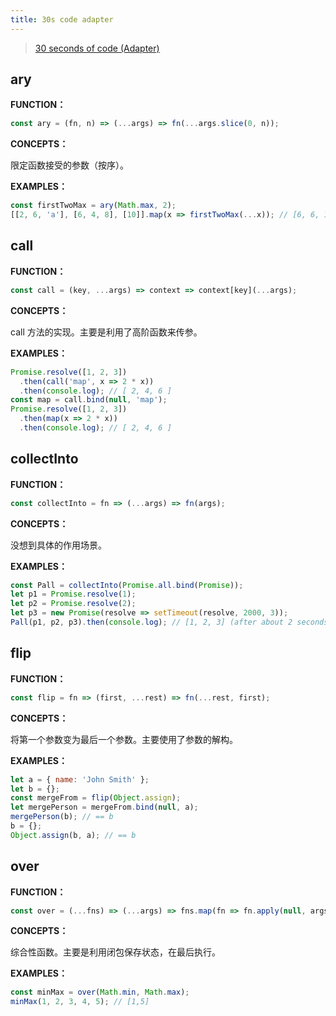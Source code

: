 ```yaml
---
title: 30s code adapter
---
```


> [30 seconds of code (Adapter)](https://www.30secondsofcode.org/tag/adapter)



## ary

**FUNCTION：**

```js
const ary = (fn, n) => (...args) => fn(...args.slice(0, n));
```

**CONCEPTS：**   

限定函数接受的参数（按序）。

**EXAMPLES：**

```js
const firstTwoMax = ary(Math.max, 2);
[[2, 6, 'a'], [6, 4, 8], [10]].map(x => firstTwoMax(...x)); // [6, 6, 10]
```


## call

**FUNCTION：**

```js
const call = (key, ...args) => context => context[key](...args);
```

**CONCEPTS：**   

call 方法的实现。主要是利用了高阶函数来传参。

**EXAMPLES：**

```js
Promise.resolve([1, 2, 3])
  .then(call('map', x => 2 * x))
  .then(console.log); // [ 2, 4, 6 ]
const map = call.bind(null, 'map');
Promise.resolve([1, 2, 3])
  .then(map(x => 2 * x))
  .then(console.log); // [ 2, 4, 6 ]
```


## collectInto

**FUNCTION：**

```js
const collectInto = fn => (...args) => fn(args);
```

**CONCEPTS：**   

没想到具体的作用场景。

**EXAMPLES：**

```js
const Pall = collectInto(Promise.all.bind(Promise));
let p1 = Promise.resolve(1);
let p2 = Promise.resolve(2);
let p3 = new Promise(resolve => setTimeout(resolve, 2000, 3));
Pall(p1, p2, p3).then(console.log); // [1, 2, 3] (after about 2 seconds)
```


## flip

**FUNCTION：**

```js
const flip = fn => (first, ...rest) => fn(...rest, first);
```

**CONCEPTS：**   

将第一个参数变为最后一个参数。主要使用了参数的解构。

**EXAMPLES：**

```js
let a = { name: 'John Smith' };
let b = {};
const mergeFrom = flip(Object.assign);
let mergePerson = mergeFrom.bind(null, a);
mergePerson(b); // == b
b = {};
Object.assign(b, a); // == b
```


## over

**FUNCTION：**

```js
const over = (...fns) => (...args) => fns.map(fn => fn.apply(null, args));
```

**CONCEPTS：**   

综合性函数。主要是利用闭包保存状态，在最后执行。

**EXAMPLES：**

```js
const minMax = over(Math.min, Math.max);
minMax(1, 2, 3, 4, 5); // [1,5]
```